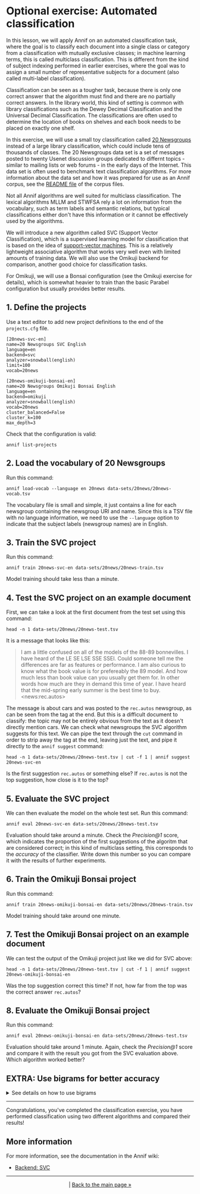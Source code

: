 # Optional exercise: Automated classification

In this lesson, we will apply Annif on an automated classification task,
where the goal is to classify each document into a single class or category
from a classification with mutually exclusive classes; in machine learning
terms, this is called multiclass classification. This is different from the
kind of subject indexing performed in earlier exercises, where the goal was
to assign a small number of representative subjects for a document (also
called multi-label classification).

Classification can be seen as a tougher task, because there is only one
correct answer that the algorithm must find and there are no partially
correct answers. In the library world, this kind of setting is common with
library classifications such as the Dewey Decimal Classification and the
Universal Decimal Classification. The classifications are often used to
determine the location of books on shelves and each book needs to be placed
on exactly one shelf.

In this exercise, we will use a small toy classification called [20
Newsgroups](http://qwone.com/~jason/20Newsgroups/) instead of a large
library classification, which could include tens of thousands of classes.
The 20 Newsgroups data set is a set of messages posted to twenty Usenet
discussion groups dedicated to differnt topics - similar to mailing lists or
web forums - in the early days of the Internet. This data set is often used
to benchmark text classification algorithms. For more information about the
data set and how it was prepared for use as an Annif corpus, see the [README
file](/data-sets/20news/README.md) of the corpus files.

Not all Annif algorithms are well suited for multiclass classification. The
lexical algorithms MLLM and STWFSA rely a lot on information from the
vocabulary, such as term labels and semantic relations, but typical
classifications either don't have this information or it cannot be
effectively used by the algorithms.

We will introduce a new algorithm called SVC (Support Vector
Classification), which is a supervised learning model for classification
that is based on the idea of [support-vector
machines](https://en.wikipedia.org/wiki/Support-vector_machine). This is a
relatively lightweight associative algorithm that works very well even with
limited amounts of training data. We will also use the Omikuji backend for
comparison, another good choice for classification tasks. 

For Omikuji, we will use a Bonsai configuration (see the Omikuji exercise
for details), which is somewhat heavier to train than the basic Parabel
configuration but usually provides better results. 

## 1. Define the projects

Use a text editor to add new project definitions to the end of the
`projects.cfg` file.

    [20news-svc-en]
    name=20 Newsgroups SVC English
    language=en
    backend=svc
    analyzer=snowball(english)
    limit=100
    vocab=20news

    [20news-omikuji-bonsai-en]
    name=20 Newsgroups Omikuji Bonsai English
    language=en
    backend=omikuji
    analyzer=snowball(english)
    vocab=20news
    cluster_balanced=False
    cluster_k=100
    max_depth=3

Check that the configuration is valid:

    annif list-projects

## 2. Load the vocabulary of 20 Newsgroups

Run this command:

    annif load-vocab --language en 20news data-sets/20news/20news-vocab.tsv

The vocabulary file is small and simple, it just contains a line for each
newsgroup containing the newsgroup URI and name. Since this is a TSV file
with no language information, we need to use the `--language` option to
indicate that the subject labels (newsgroup names) are in English.

## 3. Train the SVC project

Run this command:

    annif train 20news-svc-en data-sets/20news/20news-train.tsv

Model training should take less than a minute.

## 4. Test the SVC project on an example document

First, we can take a look at the first document from the test set using this
command:

    head -n 1 data-sets/20news/20news-test.tsv

It is a message that looks like this:

> I am a little confused on all of the models of the 88-89 bonnevilles. I
> have heard of the LE SE LSE SSE SSEI. Could someone tell me the
> differences are far as features or performance. I am also curious to know
> what the book value is for prefereably the 89 model. And how much less
> than book value can you usually get them for. In other words how much are
> they in demand this time of year. I have heard that the mid-spring early
> summer is the best time to buy.	\<news:rec.autos>

The message is about cars and was posted to the `rec.autos` newsgroup, as
can be seen from the tag at the end. But this is a difficult document to
classify: the topic may not be entirely obvious from the text as it doesn't
directly mention cars. We can check what newsgroups the SVC algorithm
suggests for this text. We can pipe the text through the `cut` command in
order to strip away the tag at the end, leaving just the text, and pipe it
directly to the `annif suggest` command:

    head -n 1 data-sets/20news/20news-test.tsv | cut -f 1 | annif suggest 20news-svc-en

Is the first suggestion `rec.autos` or something else? If `rec.autos` is
not the top suggestion, how close is it to the top?

## 5. Evaluate the SVC project

We can then evaluate the model on the whole test set. Run this command:

    annif eval 20news-svc-en data-sets/20news/20news-test.tsv

Evaluation should take around a minute. Check the *Precision@1* score,
which indicates the proportion of the first suggestions of the algoritm that
are considered correct; in this kind of multiclass setting, this corresponds
to the *accuracy* of the classifier. Write down this number so you can
compare it with the results of further experiments.

## 6. Train the Omikuji Bonsai project

Run this command:

    annif train 20news-omikuji-bonsai-en data-sets/20news/20news-train.tsv

Model training should take around one minute.

## 7. Test the Omikuji Bonsai project on an example document

We can test the output of the Omikuji project just like we did for SVC
above:

    head -n 1 data-sets/20news/20news-test.tsv | cut -f 1 | annif suggest 20news-omikuji-bonsai-en

Was the top suggestion correct this time? If not, how far from the top was
the correct answer `rec.autos`?

## 8. Evaluate the Omikuji Bonsai project

Run this command:

    annif eval 20news-omikuji-bonsai-en data-sets/20news/20news-test.tsv

Evaluation should take around 1 minute. Again, check the *Precision@1* score
and compare it with the result you got from the SVC evaluation above. Which
algorithm worked better?

## EXTRA: Use bigrams for better accuracy

<details>
<summary>See details on how to use bigrams</summary>

The above defined projects relied on the default value of the `ngram`
setting, which is 1. This is a setting that affects the vectorizer, i.e. the
preprocessing of text which turns words into numeric vectors. By changing
the `ngram` setting to 2, we can instruct the vectorizer to use
[bigrams](https://en.wikipedia.org/wiki/Bigram) (pairs of consecutive words)
as well as unigrams (single words). This will extract the maximum amount of
information from the relatively short texts available and thus hopefully
improve classification accuracy, at the cost of a larger and heavier model.

Add this settings to both the SVC and Omikuji projects you added above:

    ngram=2

Then retrain and evaluate both projects. Did you get a better result? Did it
take longer and/or consume more resources?

Including bigrams can increase the size of the model quite drastically,
especially for larger vocabularies and training corpora. To keep resource
usage in control, we can also use the `min_df` setting. This will instruct
the vectorizer to ignore tokens (bigrams or unigrams) that only appear in a
small number of documents of the training set. This will reduce the number
of features and thus the size of the model and the resource consumption.

Add this settings to both the SVC and Omikuji projects so that tokens
(unigrams or bigrams) must appear in at least two documents to be
considered:

    min_df=2

Then retrain and evaluate both projects. How did this affect the result?

</details>

---

Congratulations, you've completed the classification exercise, you have performed
classification using two different algorithms and compared their results!

## More information

For more information, see the documentation in the Annif wiki:

* [Backend: SVC](https://github.com/NatLibFi/Annif/wiki/Backend%3A-SVC)

---

<p align="center">
|
<a href="/README.md">Back to the main page »</a>
</p>
